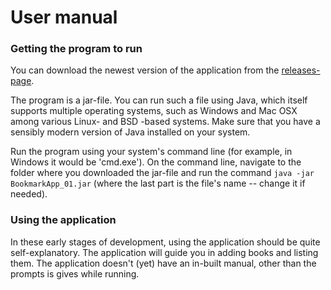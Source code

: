 # User manual

### Getting the program to run

You can download the newest version of the application from the [releases-page](https://github.com/LindaJT/ryhma_kuusi/releases).

The program is a jar-file. You can run such a file using Java, which itself supports multiple operating systems, such as Windows and Mac OSX among various Linux- and BSD -based systems. Make sure that you have a sensibly modern version of Java installed on your system.

Run the program using your system's command line (for example, in Windows it would be 'cmd.exe'). On the command line, navigate to the folder where you downloaded the jar-file and run the command `java -jar BookmarkApp_01.jar` (where the last part is the file's name -- change it if needed).

### Using the application

In these early stages of development, using the application should be quite self-explanatory. The application will guide you in adding books and listing them. The application doesn't (yet) have an in-built manual, other than the prompts is gives while running.
